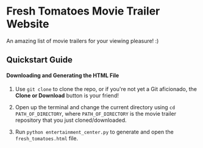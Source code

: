 # Fresh Tomatoes Movie Trailer Website

An amazing list of movie trailers for your viewing pleasure! :)

## Quickstart Guide

#### Downloading and Generating the HTML File

1. Use `git clone` to clone the repo, or if you're not yet a Git aficionado,
the **Clone or Download** button is your friend!

2. Open up the terminal and change the current
directory using `cd PATH_OF_DIRECTORY`, where `PATH_OF_DIRECTORY` is the 
movie trailer repository that you just cloned/downloaded.

3. Run `python entertainment_center.py` to generate and open the 
`fresh_tomatoes.html` file.

